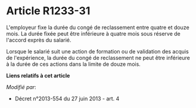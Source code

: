 # Article R1233-31

L'employeur fixe la durée du congé de reclassement entre quatre et douze  mois. La durée fixée peut être inférieure à quatre
mois sous réserve de l'accord exprès du salarié. 

Lorsque le salarié suit une action de formation ou de validation des acquis de l'expérience, la durée du congé de
reclassement ne peut être inférieure à la durée de ces actions dans la limite de douze  mois.

**Liens relatifs à cet article**

_Modifié par_:

  - Décret n°2013-554 du 27 juin 2013 - art. 4
